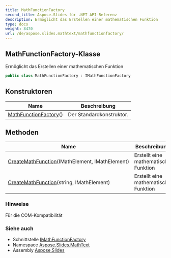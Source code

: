```yaml
---
title: MathFunctionFactory
second_title: Aspose.Slides für .NET API-Referenz
description: Ermöglicht das Erstellen einer mathematischen Funktion
type: docs
weight: 8470
url: /de/aspose.slides.mathtext/mathfunctionfactory/
---
```


## MathFunctionFactory-Klasse

Ermöglicht das Erstellen einer mathematischen Funktion

```csharp
public class MathFunctionFactory : IMathFunctionFactory
```

## Konstruktoren

| Name | Beschreibung |
| --- | --- |
| [MathFunctionFactory](mathfunctionfactory)() | Der Standardkonstruktor. |

## Methoden

| Name | Beschreibung |
| --- | --- |
| [CreateMathFunction](../../aspose.slides.mathtext/mathfunctionfactory/createmathfunction#createmathfunction)(IMathElement, IMathElement) | Erstellt eine mathematische Funktion |
| [CreateMathFunction](../../aspose.slides.mathtext/mathfunctionfactory/createmathfunction#createmathfunction_1)(string, IMathElement) | Erstellt eine mathematische Funktion |

### Hinweise

Für die COM-Kompatibilität

### Siehe auch

* Schnittstelle [IMathFunctionFactory](../imathfunctionfactory)
* Namespace [Aspose.Slides.MathText](../../aspose.slides.mathtext)
* Assembly [Aspose.Slides](../../)